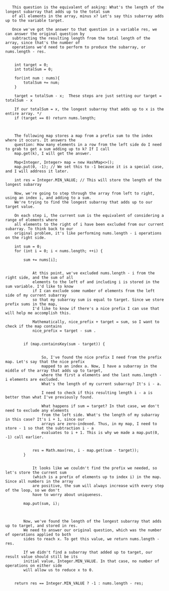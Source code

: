 
       This question is the equivalent of asking: What's the length of the longest subarray that adds up to the total sum
       of all elements in the array, minus x? Let's say this subarray adds up to the variable target.
       
       Once we've got the answer to that question in a variable res, we can answer the original question by 
       subtracting the resulting length from the total length of the array, since that's the number of 
       operations we'd need to perform to produce the subarray, or nums.length - res.
   

        int target = 0;
        int totalSum = 0;
        
        for(int num : nums){
            totalSum += num;
        }
        
        target = totalSum - x;  These steps are just setting our target = totalSum - x

        If our totalSum = x, the longest subarray that adds up to x is the entire array. */
        if (target == 0) return nums.length;
        
        
        
        The following map stores a map from a prefix sum to the index where it occurs. It answers the
        question: How many elements in a row from the left side do I need to grab to get a sum adding up to k? If I call
        map.get(k), I will get the answer.
        
        Map<Integer, Integer> map = new HashMap<>();
        map.put(0, -1); // We set this to -1 because it is a special case, and I will address it later.
        
        int res = Integer.MIN_VALUE; // This will store the length of the longest subarray
         
        Now, we're going to step through the array from left to right, using an index i, and adding to a sum.
        We're trying to find the longest subarray that adds up to our target value.
           
        On each step i, the current sum is the equivalent of considering a range of elements where
        all elements to the right of i have been excluded from our current subarray. To think back to our 
        original problem, it's like performing nums.length - i operations on the right side.
  
        int sum = 0;
        for (int i = 0; i < nums.length; ++i) {

            sum += nums[i];
            
            
                At this point, we've excluded nums.length - i from the right side, and the sum of all 
                elements to the left of and including i is stored in the sum variable. I'd like to know
                if I can exclude some number of elements from the left side of my current subarray
                so that my subarray sum is equal to target. Since we store prefix sums in the map,
                I'd like to know if there's a nice prefix I can use that will help me accomplish this.
                
                Mathematically, nice_prefix + target = sum, so I want to check if the map contains
                nice_prefix = target - sum .
            
           
            if (map.containsKey(sum - target)) {
                
                
                    So, I've found the nice prefix I need from the prefix map. Let's say that the nice prefix
                    mapped to an index a. Now, I have a subarray in the middle of the array that adds up to target,
                    where the first a elements and the last nums.length - i elements are excluded.
                    What's the length of my current subarray? It's i - a.
                    
                    I need to check if this resulting length i - a is better than what I've previously found.
                    
                    What happens if sum = target? In that case, we don't need to exclude any elements
                    from the left side. What's the length of my subarray in this case? It's i + 1, since our
                    arrays are zero-indexed. Thus, in my map, I need to store - 1 so that the subtraction i - a
                    evaluates to i + 1. This is why we made a map.put(0, -1) call earlier.
    
                
                res = Math.max(res, i - map.get(sum - target));
            }

            
                It looks like we couldn't find the prefix we needed, so let's store the current sum
                (which is a prefix of elements up to index i) in the map. Since all numbers in the array
                are positive, the sum will always increase with every step of the loop, so we don't 
                have to worry about uniqueness.
           
            map.put(sum, i);
        

        
            Now, we've found the length of the longest subarray that adds up to target, and stored in res.
            We need to answer our original question, which was the number of operations applied to both
            sides to reach x. To get this value, we return nums.length - res.
            
            If we didn't find a subarray that added up to target, our result value should still be its
            initial value, Integer.MIN_VALUE. In that case, no number of operations on either side
            will allow us to reduce x to 0.
       
        
        return res == Integer.MIN_VALUE ? -1 : nums.length - res;
